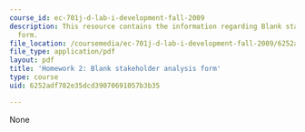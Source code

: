 ```yaml
---
course_id: ec-701j-d-lab-i-development-fall-2009
description: This resource contains the information regarding Blank stakeholder analysis
  form.
file_location: /coursemedia/ec-701j-d-lab-i-development-fall-2009/6252adf782e35dcd39070691057b3b35_MITEC_701JF09_hw2_2.pdf
file_type: application/pdf
layout: pdf
title: 'Homework 2: Blank stakeholder analysis form'
type: course
uid: 6252adf782e35dcd39070691057b3b35

---
```

None